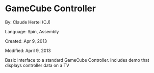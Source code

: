 # GameCube Controller

By: Claude Hertel (CJ)

Language: Spin, Assembly

Created: Apr 9, 2013

Modified: April 9, 2013

Basic interface to a standard GameCube Controller. includes demo that displays controller data on a TV

